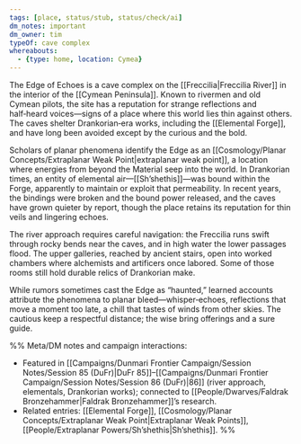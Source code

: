 ```yaml
---
tags: [place, status/stub, status/check/ai]
dm_notes: important
dm_owner: tim
typeOf: cave complex
whereabouts:
  - {type: home, location: Cymea}
---
```


The Edge of Echoes is a cave complex on the [[Freccilia|Freccilia River]] in the interior of the [[Cymean Peninsula]]. Known to rivermen and old Cymean pilots, the site has a reputation for strange reflections and half‑heard voices—signs of a place where this world lies thin against others. The caves shelter Drankorian‑era works, including the [[Elemental Forge]], and have long been avoided except by the curious and the bold.

Scholars of planar phenomena identify the Edge as an [[Cosmology/Planar Concepts/Extraplanar Weak Point|extraplanar weak point]], a location where energies from beyond the Material seep into the world. In Drankorian times, an entity of elemental air—[[Sh’shethis]]—was bound within the Forge, apparently to maintain or exploit that permeability. In recent years, the bindings were broken and the bound power released, and the caves have grown quieter by report, though the place retains its reputation for thin veils and lingering echoes.

The river approach requires careful navigation: the Freccilia runs swift through rocky bends near the caves, and in high water the lower passages flood. The upper galleries, reached by ancient stairs, open into worked chambers where alchemists and artificers once labored. Some of those rooms still hold durable relics of Drankorian make.

While rumors sometimes cast the Edge as “haunted,” learned accounts attribute the phenomena to planar bleed—whisper‑echoes, reflections that move a moment too late, a chill that tastes of winds from other skies. The cautious keep a respectful distance; the wise bring offerings and a sure guide.

%%
Meta/DM notes and campaign interactions:
- Featured in [[Campaigns/Dunmari Frontier Campaign/Session Notes/Session 85 (DuFr)|DuFr 85]]–[[Campaigns/Dunmari Frontier Campaign/Session Notes/Session 86 (DuFr)|86]] (river approach, elementals, Drankorian works); connected to [[People/Dwarves/Faldrak Bronzehammer|Faldrak Bronzehammer]]’s research.
- Related entries: [[Elemental Forge]], [[Cosmology/Planar Concepts/Extraplanar Weak Point|Extraplanar Weak Points]], [[People/Extraplanar Powers/Sh’shethis|Sh’shethis]].
%%
